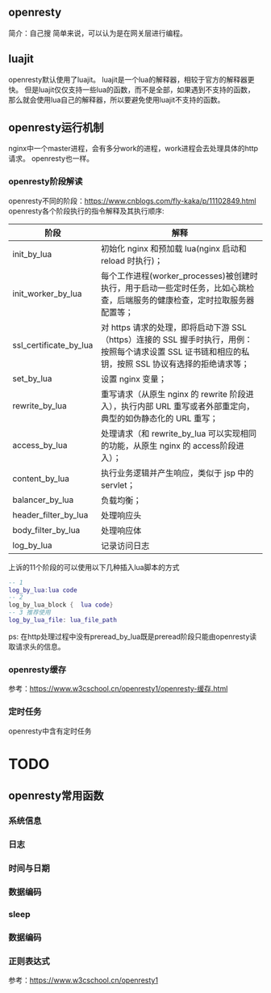 ## openresty
简介：自己搜
简单来说，可以认为是在网关层进行编程。

## luajit
openresty默认使用了luajit。
luajit是一个lua的解释器，相较于官方的解释器更快。
但是luajit仅仅支持一些lua的函数，而不是全部，如果遇到不支持的函数，
那么就会使用lua自己的解释器，所以要避免使用luajit不支持的函数。

## openresty运行机制
nginx中一个master进程，会有多分work的进程，work进程会去处理具体的http请求。
openresty也一样。

### openresty阶段解读
openresty不同的阶段：https://www.cnblogs.com/fly-kaka/p/11102849.html
openresty各个阶段执行的指令解释及其执行顺序:

| 阶段                   | 解释                                                         |
| ---------------------- | ------------------------------------------------------------ |
| init_by_lua            | 初始化 nginx 和预加载 lua(nginx 启动和 reload 时执行)；      |
| init_worker_by_lua     | 每个工作进程(worker_processes)被创建时执行，用于启动一些定时任务，比如心跳检查，后端服务的健康检查，定时拉取服务器配置等； |
| ssl_certificate_by_lua | 对 https 请求的处理，即将启动下游 SSL（https）连接的 SSL 握手时执行，用例：按照每个请求设置 SSL 证书链和相应的私钥，按照 SSL 协议有选择的拒绝请求等； |
| set_by_lua             | 设置 nginx 变量；                                            |
| rewrite_by_lua         | 重写请求（从原生 nginx 的 rewrite 阶段进入），执行内部 URL 重写或者外部重定向，典型的如伪静态化的 URL 重写； |
| access_by_lua          | 处理请求（和 rewrite_by_lua 可以实现相同的功能，从原生 nginx 的 access阶段进入）； |
| content_by_lua         | 执行业务逻辑并产生响应，类似于 jsp 中的 servlet；            |
| balancer_by_lua        | 负载均衡；                                                   |
| header_filter_by_lua   | 处理响应头                                                   |
| body_filter_by_lua     | 处理响应体                                                   |
| log_by_lua             | 记录访问日志                                                 |

上诉的11个阶段的可以使用以下几种插入lua脚本的方式
```lua
-- 1
log_by_lua:lua code
-- 2
log_by_lua_block {  lua code}
-- 3 推荐使用
log_by_lua_file: lua_file_path
```
ps:
在http处理过程中没有preread_by_lua既是preread阶段只能由openresty读取请求头的信息。

### openresty缓存
参考：https://www.w3cschool.cn/openresty1/openresty-缓存.html
### 定时任务
openresty中含有定时任务
# TODO



## openresty常用函数

### 系统信息

### 日志

### 时间与日期

### 数据编码

### sleep

### 数据编码

### 正则表达式


参考：https://www.w3cschool.cn/openresty1